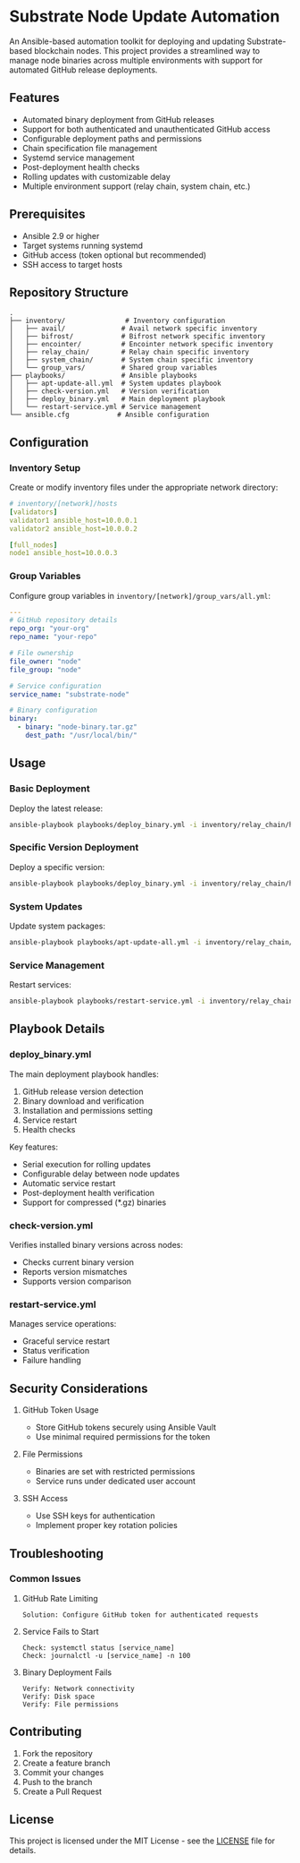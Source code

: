# Substrate Node Update Automation

An Ansible-based automation toolkit for deploying and updating Substrate-based blockchain nodes. This project provides a streamlined way to manage node binaries across multiple environments with support for automated GitHub release deployments.

## Features

- Automated binary deployment from GitHub releases
- Support for both authenticated and unauthenticated GitHub access
- Configurable deployment paths and permissions
- Chain specification file management
- Systemd service management
- Post-deployment health checks
- Rolling updates with customizable delay
- Multiple environment support (relay chain, system chain, etc.)

## Prerequisites

- Ansible 2.9 or higher
- Target systems running systemd
- GitHub access (token optional but recommended)
- SSH access to target hosts

## Repository Structure

```
.
├── inventory/               # Inventory configuration
│   ├── avail/              # Avail network specific inventory
│   ├── bifrost/            # Bifrost network specific inventory
│   ├── encointer/          # Encointer network specific inventory
│   ├── relay_chain/        # Relay chain specific inventory
│   ├── system_chain/       # System chain specific inventory
│   └── group_vars/         # Shared group variables
├── playbooks/              # Ansible playbooks
│   ├── apt-update-all.yml  # System updates playbook
│   ├── check-version.yml   # Version verification
│   ├── deploy_binary.yml   # Main deployment playbook
│   └── restart-service.yml # Service management
└── ansible.cfg            # Ansible configuration
```

## Configuration

### Inventory Setup

Create or modify inventory files under the appropriate network directory:

```yaml
# inventory/[network]/hosts
[validators]
validator1 ansible_host=10.0.0.1
validator2 ansible_host=10.0.0.2

[full_nodes]
node1 ansible_host=10.0.0.3
```

### Group Variables

Configure group variables in `inventory/[network]/group_vars/all.yml`:

```yaml
---
# GitHub repository details
repo_org: "your-org"
repo_name: "your-repo"

# File ownership
file_owner: "node"
file_group: "node"

# Service configuration
service_name: "substrate-node"

# Binary configuration
binary:
  - binary: "node-binary.tar.gz"
    dest_path: "/usr/local/bin/"
```

## Usage

### Basic Deployment

Deploy the latest release:

```bash
ansible-playbook playbooks/deploy_binary.yml -i inventory/relay_chain/hosts
```

### Specific Version Deployment

Deploy a specific version:

```bash
ansible-playbook playbooks/deploy_binary.yml -i inventory/relay_chain/hosts -e "application_version=v1.2.3"
```

### System Updates

Update system packages:

```bash
ansible-playbook playbooks/apt-update-all.yml -i inventory/relay_chain/hosts
```

### Service Management

Restart services:

```bash
ansible-playbook playbooks/restart-service.yml -i inventory/relay_chain/hosts
```

## Playbook Details

### deploy_binary.yml

The main deployment playbook handles:

1. GitHub release version detection
2. Binary download and verification
3. Installation and permissions setting
4. Service restart
5. Health checks

Key features:

- Serial execution for rolling updates
- Configurable delay between node updates
- Automatic service restart
- Post-deployment health verification
- Support for compressed (\*.gz) binaries

### check-version.yml

Verifies installed binary versions across nodes:

- Checks current binary version
- Reports version mismatches
- Supports version comparison

### restart-service.yml

Manages service operations:

- Graceful service restart
- Status verification
- Failure handling

## Security Considerations

1. GitHub Token Usage

   - Store GitHub tokens securely using Ansible Vault
   - Use minimal required permissions for the token

2. File Permissions

   - Binaries are set with restricted permissions
   - Service runs under dedicated user account

3. SSH Access
   - Use SSH keys for authentication
   - Implement proper key rotation policies

## Troubleshooting

### Common Issues

1. GitHub Rate Limiting

   ```
   Solution: Configure GitHub token for authenticated requests
   ```

2. Service Fails to Start

   ```
   Check: systemctl status [service_name]
   Check: journalctl -u [service_name] -n 100
   ```

3. Binary Deployment Fails
   ```
   Verify: Network connectivity
   Verify: Disk space
   Verify: File permissions
   ```

## Contributing

1. Fork the repository
2. Create a feature branch
3. Commit your changes
4. Push to the branch
5. Create a Pull Request

## License

This project is licensed under the MIT License - see the [LICENSE](LICENSE) file for details.
